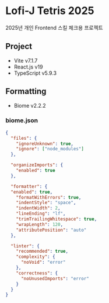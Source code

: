 # Lofi-J Tetris 2025

2025년 개인 Frontend 스킬 체크용 프로젝트

## Project

- Vite v7.1.7
- React.js v19
- TypeScript v5.9.3

## Formatting

- Biome v2.2.2

### biome.json

```json
{
  "files": {
    "ignoreUnknown": true,
    "ignore": ["node_modules"]
  },

  "organizeImports": {
    "enabled": true
  },

  "formatter": {
  "enabled": true,
    "formatWithErrors": true,
    "indentStyle": "space",
    "indentWidth": 2,
    "lineEnding": "lf",
    "trimTrailingWhitespace": true,
    "wrapLength": 120,
    "attributePosition": "auto"
  },

  "linter": {
    "recommended": true,
    "complexity": {
      "noVoid": "error"
    },
    "correctness": {
      "noUnusedImports": "error"
    }
  }
}
```
